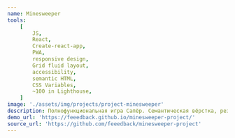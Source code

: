 ```yaml
---
name: Minesweeper
tools:
    [
        JS,
        React,
        Create-react-app,
        PWA,
        responsive design,
        Grid fluid layout,
        accessibility,
        semantic HTML,
        CSS Variables,
        ~100 in Lighthouse,
    ]
image: './assets/img/projects/project-minesweeper'
description: Полнофункциональная игра Сапёр. Семантическая вёрстка, резиновый адаптивный макет, доступный дизайн.
demo_url: 'https://feeedback.github.io/minesweeper-project/'
source_url: 'https://github.com/feeedback/minesweeper-project'
---
```

